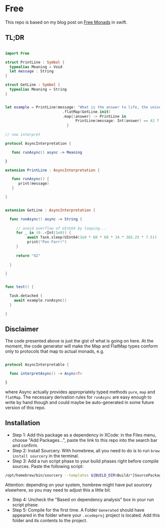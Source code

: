 # Free

This repo is based on my blog post on [Free Monads](https://medium.com/@markus_25434/monads-for-free-in-swift-6a5246d0ef4b) in swift.


## TL;DR

```swift

import Free

struct PrintLine : Symbol {
  typealias Meaning = Void
  let message : String
}

struct GetLine : Symbol {
  typealias Meaning = String
}


let example = PrintLine(message: "What is the answer to life, the universe and everything?")
                          .flatMap(GetLine.init)
                          .map{(answer) -> PrintLine in 
                                PrintLine(message: Int(answer) == 42 ? "Yay!" : "Nope...")
                            }
                            
// now interpret

protocol AsyncInterpretation {

   func runAsync() async -> Meaning

}

extension PrintLine : AsyncInterpretation {

   func runAsync() {
      print(message)
   }

}


extension GetLine : AsyncInterpretation {

  func runAsync() async -> String {
     
     // avoid overflow of UInt64 by looping...
     for _ in (0..<Int(1e9)) {
          await Task.sleep(UInt64(1e9 * 60 * 60 * 24 * 365.25 * 7.5))
          print("Pon Farr!")
     }
     
     return "42"
     
  }

}


func test() {

  Task.detached {
    await example.runAsync()
  }

}


```
## Disclaimer

The code presented above is just the gist of what is going on here. At the moment, the code generator will make the Map and FlatMap types conform only to protocols that map to actual monads, e.g.

```swift

protocol AsyncInterpretable {

  func interpretAsync() -> Async<T>

}

```

where Async<T> actually provides appropriately typed methods ```pure```, ```map``` and ```flatMap```. The necessary derivation rules for ```runAsync``` are easy enough to write by hand though and could maybe be auto-generated in some future version of this repo.

## Installation

- Step 1: Add this package as a dependency in XCode: in the Files menu, choose "Add Packages...", paste the link to this repo into the search bar and confirm.
- Step 2: Install Sourcery. With homebrew, all you need to do is to run ```brew install sourcery``` in the terminal.
- Step 3: Add a run script phase to your build phases right before compile sources. Paste the following script:

```bash
/opt/homebrew/bin/sourcery --templates ${BUILD_DIR%Build/*}SourcePackages/checkouts/Free/Templates --sources ${SRCROOT}/${PRODUCT_NAME} --output ${SRCROOT}/Generated
```

Attention: depending on your system, hombrew might have put sourcery elsewhere, so you may need to adjust this a little bit.
- Step 4: Uncheck the "Based on dependency analysis" box in your run script phase.
- Step 5: Compile for the first time. A Folder ```Generated``` should have appeared in the folder where your ```.xcodeproj``` project is located. Add this folder and its contents to the project.
